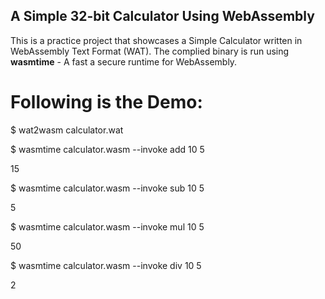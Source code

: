 ## A Simple 32-bit Calculator Using WebAssembly

This is a practice project that showcases a Simple Calculator written in WebAssembly Text Format (WAT). The complied binary is run using **wasmtime** - A fast a secure runtime for WebAssembly.

# Following is the Demo:

<your-project-directory>$ wat2wasm calculator.wat

<your-project-directory>$ wasmtime calculator.wasm --invoke add 10 5

15

<your-project-directory>$ wasmtime calculator.wasm --invoke sub 10 5

5

<your-project-directory>$ wasmtime calculator.wasm --invoke mul 10 5

50

<your-project-directory>$ wasmtime calculator.wasm --invoke div 10 5

2
